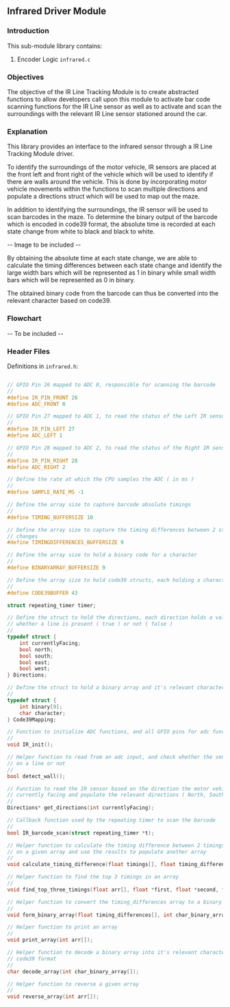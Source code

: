 ## Infrared Driver Module

### Introduction

This sub-module library contains:

1. Encoder Logic `infrared.c`

### Objectives
The objective of the IR Line Tracking Module is to create abstracted functions to allow developers call upon this module to activate bar code scanning functions for the IR Line sensor as well as to activate and scan the surroundings with the relevant IR Line sensor stationed around the car.

### Explanation

This library provides an interface to the infrared sensor through a IR Line Tracking Module driver.

To identify the surroundings of the motor vehicle, IR sensors are placed at the front left and front right of the vehicle which will be used to identify if there are walls around the vehicle. This is done by incorporating motor vehicle movements within the functions to scan multiple directions and populate a directions struct which will be used to map out the maze. 

In addition to identifying the surroundings, the IR sensor will be used to scan barcodes in the maze. To determine the binary output of the barcode which is encoded in code39 format, the absolute time is recorded at each state change from white to black and black to white.

-- Image to be included --

By obtaining the absolute time at each state change, we are able to calculate the timing differences between each state change and identify the large width bars which will be represented as 1 in binary while small width bars which will be represented as 0 in binary.

The obtained binary code from the barcode can thus be converted into the relevant character based on code39.

### Flowchart

-- To be included --

### Header Files

Definitions in `infrared.h`:
```c

// GPIO Pin 26 mapped to ADC 0, responsible for scanning the barcode
//
#define IR_PIN_FRONT 26
#define ADC_FRONT 0

// GPIO Pin 27 mapped to ADC 1, to read the status of the Left IR sensor
//
#define IR_PIN_LEFT 27
#define ADC_LEFT 1

// GPIO Pin 28 mapped to ADC 2, to read the status of the Right IR sensor
//
#define IR_PIN_RIGHT 28
#define ADC_RIGHT 2

// Define the rate at which the CPU samples the ADC ( in ms )
//
#define SAMPLE_RATE_MS -1

// Define the array size to capture barcode absolute timings
//
#define TIMING_BUFFERSIZE 10

// Define the array size to capture the timing differences between 2 state
// changes
#define TIMINGDIFFERENCES_BUFFERSIZE 9

// Define the array size to hold a binary code for a character
//
#define BINARYARRAY_BUFFERSIZE 9

// Define the array size to hold code39 structs, each holding a character
//
#define CODE39BUFFER 43

struct repeating_timer timer;

// Define the struct to hold the directions, each direction holds a value
// whether a line is present ( true ) or not ( false )
//
typedef struct {
    int currentlyFacing;
    bool north;
    bool south;
    bool east;
    bool west;
} Directions;

// Define the struct to hold a binary array and it's relevant character
//
typedef struct {
    int binary[9];
    char character;
} Code39Mapping;

// Function to initialize ADC functions, and all GPIO pins for adc functions
//
void IR_init();

// Helper function to read from an adc input, and check whether the sensor is 
// on a line or not
// 
bool detect_wall();

// Function to read the IR sensor based on the direction the motor vehicle is 
// currently facing and populate the relevant directions ( North, South, East , West )
//
Directions* get_directions(int currentlyFacing);

// Callback function used by the repeating timer to scan the barcode
//
bool IR_barcode_scan(struct repeating_timer *t);

// Helper function to calculate the timing difference between 2 timings based
// on a given array and use the results to populate another array
//
void calculate_timing_difference(float timings[], float timing_differences[]);

// Helper function to find the top 3 timings in an array
//
void find_top_three_timings(float arr[], float *first, float *second, float *third);

// Helper function to convert the timing_differences array to a binary array
//
void form_binary_array(float timing_differences[], int char_binary_array[], float first, float second, float third);

// Helper function to print an array
//
void print_array(int arr[]);

// Helper function to decode a binary array into it's relevant character using
// code39 format
//
char decode_array(int char_binary_array[]);

// Helper function to reverse a given array
//
void reverse_array(int arr[]);

```